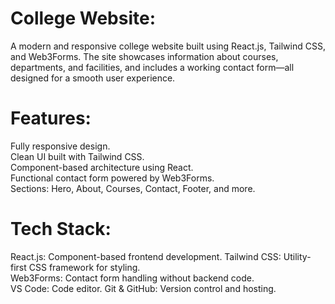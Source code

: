 # College Website:
A modern and responsive college website built using React.js, Tailwind CSS, and Web3Forms. The site showcases information about courses, departments, and facilities, and includes a working contact form—all designed for a smooth user experience.

# Features:
Fully responsive design.  
Clean UI built with Tailwind CSS.  
Component-based architecture using React.  
Functional contact form powered by Web3Forms.  
Sections: Hero, About, Courses, Contact, Footer, and more.

# Tech Stack:
React.js: Component-based frontend development. 
Tailwind CSS: Utility-first CSS framework for styling.  
Web3Forms: Contact form handling without backend code.  
VS Code: Code editor. 
Git & GitHub: Version control and hosting.
